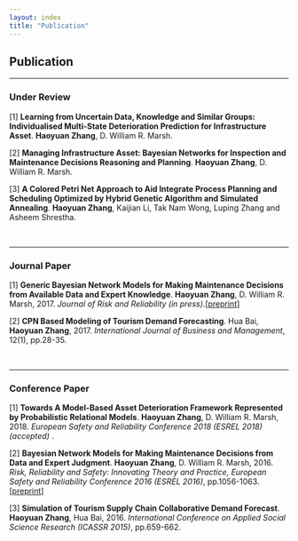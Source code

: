```yaml
---
layout: index
title: "Publication"
---
```



<h2>Publication</h2>
<hr>
<h3>Under Review</h3>


<p>[1] <b>Learning from Uncertain Data, Knowledge and Similar Groups: Individualised Multi-State Deterioration Prediction for Infrastructure Asset</b>. <b>Haoyuan Zhang</b>, D. William R. Marsh.

<p>[2] <b>Managing Infrastructure Asset: Bayesian Networks for Inspection and Maintenance Decisions Reasoning and Planning</b>. <b>Haoyuan Zhang</b>, D. William R. Marsh.

<p>[3] <b>A Colored Petri Net Approach to Aid Integrate Process Planning and Scheduling Optimized by Hybrid Genetic Algorithm and Simulated Annealing</b>. <b>Haoyuan Zhang</b>, Kaijian Li, Tak Nam Wong, Luping Zhang and Asheem Shrestha.



<p> &nbsp;</p>

<hr>

<h3> Journal Paper</h3>
[1] <b>Generic Bayesian Network Models for Making Maintenance Decisions from Available Data and Expert Knowledge</b>. <b>Haoyuan Zhang</b>, D. William R. Marsh, 2017. <i>Journal of Risk and Reliability (in press)</i>.<a href="https://qmro.qmul.ac.uk/xmlui/bitstream/handle/123456789/28444/Marsh%20Generic%20Bayesian%20Network%202017%20Accepted.pdf?sequence=1">[preprint]</a>

<p>[2] <b>CPN Based Modeling of Tourism Demand Forecasting</b>. Hua Bai, <b>Haoyuan Zhang</b>, 2017. <i>International Journal of Business and Management</i>, 12(1), pp.28-35.</p>


<p> &nbsp;</p>

<hr>

<h3>Conference Paper</h3>

[1] <b>Towards A Model-Based Asset Deterioration Framework Represented by Probabilistic Relational Models</b>. <b>Haoyuan Zhang</b>, D. William R. Marsh, 2018.  <i> 
European Safety and Reliability Conference 2018 (ESREL 2018)(accepted)</i> .

<p>[2] <b>Bayesian Network Models for Making Maintenance Decisions from Data and Expert Judgment</b>. <b>Haoyuan Zhang</b>, D. William R. Marsh, 2016. <i> 
Risk, Reliability and Safety: Innovating Theory and Practice, European Safety and Reliability Conference 2016 (ESREL 2016)</i>, pp.1056-1063.<a href="https://qmro.qmul.ac.uk/xmlui/bitstream/handle/123456789/13065/Marsh%20Bayesian%20Network%20Models%20for%20Making%202016%20Accepted.pdf?sequence=1">[preprint]</a></p>

<p>[3] <b>Simulation of Tourism Supply Chain Collaborative Demand Forecast</b>. <b>Haoyuan Zhang</b>, Hua Bai, 2016. <i>International Conference on Applied Social Science Research (ICASSR 2015)</i>, pp.659-662.
</p>
<p> &nbsp;</p>

